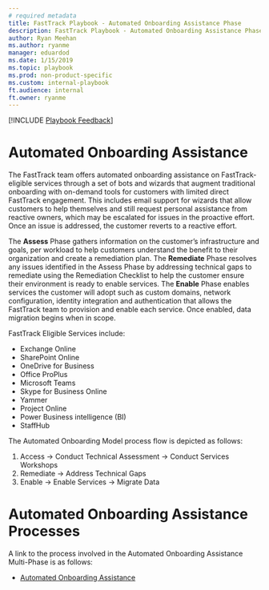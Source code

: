```yaml
---  
# required metadata  
title: FastTrack Playbook - Automated Onboarding Assistance Phase
description: FastTrack Playbook - Automated Onboarding Assistance Phase Overview (Multiple Phases)
author: Ryan Meehan  
ms.author: ryanme  
manager: eduardod  
ms.date: 1/15/2019  
ms.topic: playbook  
ms.prod: non-product-specific  
ms.custom: internal-playbook  
ft.audience: internal  
ft.owner: ryanme
---  
```

[!INCLUDE [Playbook Feedback](./includes/questions-feedback.md)]
# Automated Onboarding Assistance

The FastTrack team offers automated onboarding assistance on FastTrack-eligible services through a set of bots and wizards that augment traditional onboarding with on-demand tools for customers with limited direct FastTrack engagement. This includes email support for wizards that allow customers to help themselves and still request personal assistance from reactive owners, which may be escalated for issues in the proactive effort. Once an issue is addressed, the customer reverts to a reactive effort.

The **Assess** Phase gathers information on the customer’s infrastructure and goals, per workload to help customers understand the benefit to their organization and create a remediation plan. The **Remediate** Phase resolves any issues identified in the Assess Phase by addressing technical gaps to remediate using the Remediation Checklist to help the customer ensure their environment is ready to enable services. The **Enable** Phase enables services the customer will adopt such as custom domains, network configuration, identity integration and authentication that allows the FastTrack team to provision and enable each service. Once enabled, data migration begins when in scope.

FastTrack Eligible Services include:

  - Exchange Online
  - SharePoint Online
  - OneDrive for Business
  - Office ProPlus
  - Microsoft Teams
  - Skype for Business Online
  - Yammer
  - Project Online
  - Power Business intelligence (BI)
  - StaffHub

The Automated Onboarding Model process flow is depicted as follows:

1.  Access → Conduct Technical Assessment → Conduct Services Workshops
2.  Remediate → Address Technical Gaps
3.  Enable → Enable Services → Migrate Data

# Automated Onboarding Assistance Processes

A link to the process involved in the Automated Onboarding Assistance Multi-Phase is as follows:

-  [Automated Onboarding Assistance](multiple-phases-automated-onboarding-assistance.md)
